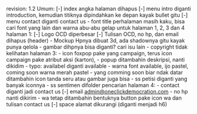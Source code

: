 revision: 1.2
Umum:
    [-] index angka halaman dihapus
    [-] menu intro diganti introduction, kemudian titiknya dipindahkan ke depan kayak bullet gitu
    [-] menu contact diganti contact us
    - font title perhalaman masih kaku, bisa cari font yang lain dan warna abu-abu gelap untuk halaman 1, 2, 3 dan 4
halaman 1:
    [-] Logo OCD diperbesar
    [-] Tulisan OCD, no hp, dan email dihapus (header)
    - Mockup Hpnya dibuat 3d, ada shadownya gitu kayak punya qelola
    - gambar dihpnya bisa diganti? cari isu lain
    - copyright tidak kelihatan
halaman 3:
    - icon foxpop pake yang campaign, terus icon campaign pake atribut aksi (karton),
    - popup ditambahin deskripsi, nanti dikidim
    - typo: availabel diganti available
    - warna font available, ijo pastel, coming soon warna merah pastel
    - yang comming soon biar ndak datar ditambahin icon tanda seru atau gambar juga bisa
    - ss petisi diganti yang banyak iconnya
    - ss sentimen difolder pencarian
halaman 4:
    - contact diganti jadi contact us
    [-] email admin@oneclickdemocration.com
    - no hp nanti dikirim
    - wa tetap ditambahin bentuknya button pake icon wa dan tulisan contact us
    [-] space alamat dikurangi (diganti menjadi h6)